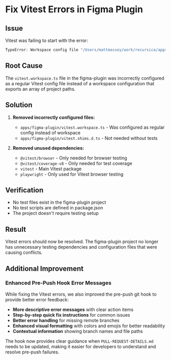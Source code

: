 # Fix Vitest Errors in Figma Plugin

## Issue

Vitest was failing to start with the error:

```typescript
TypeError: Workspace config file "/Users/mattmassey/work/recursica/apps/figma-plugin/vitest.workspace.ts" must export a default array of project paths.
```

## Root Cause

The `vitest.workspace.ts` file in the figma-plugin was incorrectly configured as a regular Vitest config file instead of a workspace configuration that exports an array of project paths.

## Solution

1. **Removed incorrectly configured files:**

   - `apps/figma-plugin/vitest.workspace.ts` - Was configured as regular config instead of workspace
   - `apps/figma-plugin/vitest.shims.d.ts` - Not needed without tests

2. **Removed unused dependencies:**
   - `@vitest/browser` - Only needed for browser testing
   - `@vitest/coverage-v8` - Only needed for test coverage
   - `vitest` - Main Vitest package
   - `playwright` - Only used for Vitest browser testing

## Verification

- No test files exist in the figma-plugin project
- No test scripts are defined in package.json
- The project doesn't require testing setup

## Result

Vitest errors should now be resolved. The figma-plugin project no longer has unnecessary testing dependencies and configuration files that were causing conflicts.

## Additional Improvement

### Enhanced Pre-Push Hook Error Messages

While fixing the Vitest errors, we also improved the pre-push git hook to provide better error feedback:

- **More descriptive error messages** with clear action items
- **Step-by-step quick fix instructions** for common issues
- **Better error handling** for missing remote branches
- **Enhanced visual formatting** with colors and emojis for better readability
- **Contextual information** showing branch names and file paths

The hook now provides clear guidance when `PULL-REQUEST-DETAILS.md` needs to be updated, making it easier for developers to understand and resolve pre-push failures.
